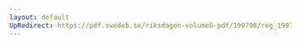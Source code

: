 ```yaml
---
layout: default
UpRedirect: https://pdf.swedeb.se/riksdagen-volumeG-pdf/199798/reg_199798/reg_199798_0093.pdf
---
```

